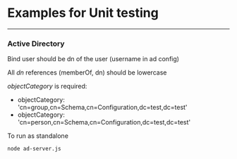 # Examples for Unit testing
***
### Active Directory
Bind user should be dn of the user (username in ad config)

All _dn_ references (memberOf, dn) should be lowercase

_objectCategory_ is required:
* objectCategory: 'cn=group,cn=Schema,cn=Configuration,dc=test,dc=test'
* objectCategory: 'cn=person,cn=Schema,cn=Configuration,dc=test,dc=test'

To run as standalone
```
node ad-server.js
```